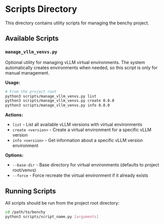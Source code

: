 # Scripts Directory

This directory contains utility scripts for managing the benchy project.

## Available Scripts

### `manage_vllm_venvs.py`

Optional utility for managing vLLM virtual environments. The system automatically creates environments when needed, so this script is only for manual management.

**Usage:**
```bash
# From the project root
python3 scripts/manage_vllm_venvs.py list
python3 scripts/manage_vllm_venvs.py create 0.8.0
python3 scripts/manage_vllm_venvs.py info 0.8.0
```

**Actions:**
- `list` - List all available vLLM versions with virtual environments
- `create <version>` - Create a virtual environment for a specific vLLM version
- `info <version>` - Get information about a specific vLLM version environment

**Options:**
- `--base-dir` - Base directory for virtual environments (defaults to project root/venvs)
- `--force` - Force recreate the virtual environment if it already exists

## Running Scripts

All scripts should be run from the project root directory:

```bash
cd /path/to/benchy
python3 scripts/script_name.py [arguments]
```
